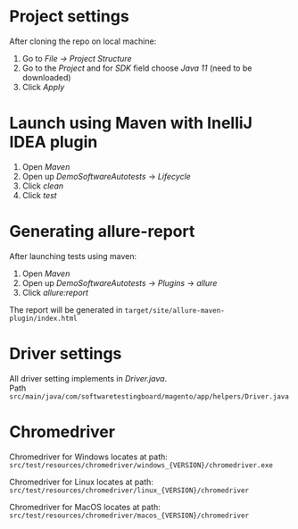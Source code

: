 # Project settings

After cloning the repo on local machine: <br>

1. Go to *File -> Project Structure*
2. Go to the *Project* and for *SDK* field choose *Java 11* (need to be downloaded)
3. Click *Apply*

# Launch using Maven with InelliJ IDEA plugin

1. Open *Maven*
2. Open up *DemoSoftwareAutotests* -> *Lifecycle*
3. Click *clean*
4. Click *test*

# Generating allure-report

After launching tests using maven: <br>

1. Open *Maven*
2. Open up *DemoSoftwareAutotests* -> *Plugins* -> *allure*
3. Click *allure:report*

The report will be generated in `target/site/allure-maven-plugin/index.html`

# Driver settings

All driver setting implements in *Driver.java*. <br>
Path `src/main/java/com/softwaretestingboard/magento/app/helpers/Driver.java`

# Chromedriver

Chromedriver for Windows locates at path: `src/test/resources/chromedriver/windows_{VERSION}/chromedriver.exe`

Chromedriver for Linux locates at path: `src/test/resources/chromedriver/linux_{VERSION}/chromedriver`

Chromedriver for MacOS locates at path: `src/test/resources/chromedriver/macos_{VERSION}/chromedriver`
